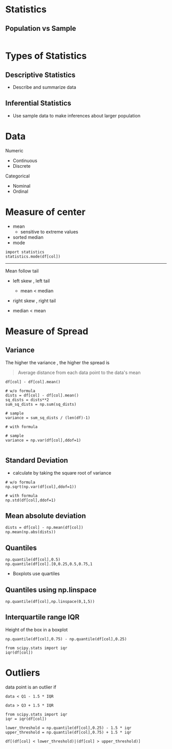 # Statistics

## Population vs Sample
```

```


# Types of Statistics

## Descriptive Statistics
* Describe and summarize data 

## Inferential Statistics
* Use sample data to make inferences about larger population 


# Data
Numeric 
* Continuous 
* Discrete

Categorical
* Nominal
* Ordinal

# Measure of center 
* mean 
  * sensitive to extreme values 
* sorted median 
* mode 
```
import statistics
statistics.mode(df[col])
```
---

Mean follow tail 

* left skew , left tail 
  * mean < median 
  
 
 * right skew , right tail
  * median < mean 

# Measure of Spread 

## Variance 
The higher the variance , the higher the spread is

> Average distance from each data point to the data's mean 
```
df[col] - df[col].mean()
```
```
# w/o formula
dists = df[col] - df[col].mean()
sq_dists = dists**2
sum_sq_dists = np.sum(sq_dists)

# sample
variance = sum_sq_dists / (len(df)-1)

# with formula

# sample
variance = np.var(df[col],ddof=1)


```

## Standard Deviation 


* calculate by taking the square root of variance

```
# w/o formula 
np.sqrt(np.var(df[col],ddof=1))

# with formula
np.std(df[col],ddof=1)
```
## Mean absolute deviation

```
dists = df[col] - np.mean(df[col])
np.mean(np.abs(dists))
```

## Quantiles
```
np.quantile(df[col],0.5)
np.quantile(df[col].[0,0.25,0.5,0.75,1
```
* Boxplots use quartiles

## Quantiles using np.linspace
```
np.quantile(df[col],np.linspace(0,1,5))

```
## Interquartile range IQR
Height of the box in a boxplot 

```
np.quantile(df[col],0.75) - np.quantile(df[col],0.25)

from scipy.stats import iqr
iqr(df[col])
```

# Outliers

data point is an outlier if 
```
data < Q1 - 1.5 * IQR

data > Q3 + 1.5 * IQR
```

```
from scipy.stats import iqr
iqr = iqr(df[col])

lower_threshold = np.quantile(df[col],0.25) - 1.5 * iqr
upper_threshold = np.quantile(df[col],0.75) + 1.5 * iqr 

df[(df[col] < lower_threshold)|(df[col] > upper_threshold)]
```




